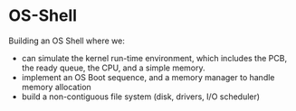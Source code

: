 # OS-Shell

Building an OS Shell where we:
- can simulate the kernel run-time environment, which includes the PCB, the ready queue, the CPU, and a simple memory. 
- implement an OS Boot sequence, and a memory manager to handle memory allocation
- build a non-contiguous file system (disk, drivers, I/O scheduler)
